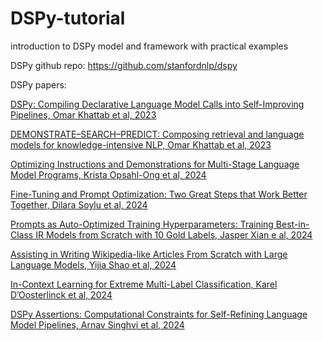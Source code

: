 # DSPy-tutorial
introduction to DSPy model and framework with practical examples


DSPy github repo: https://github.com/stanfordnlp/dspy

DSPy papers:

[DSPy: Compiling Declarative Language Model Calls into Self-Improving Pipelines, Omar Khattab et al, 2023](https://github.com/dimitarpg13/DSPy-tutorial/blob/main/docs/DSPy-Compiling_Declarative_Language_Model_Calls_into_Self-Improving_Pipelines_Khattab_2023.pdf)

[DEMONSTRATE–SEARCH–PREDICT: Composing retrieval and language models for knowledge-intensive NLP, Omar Khattab et al, 2023](https://github.com/dimitarpg13/DSPy-tutorial/blob/main/docs/Demonstrate-Search-Predict-Composing_retrieval_and_language_models_for_knowledge-intensive_NLP_Khattab_2023.pdf)

[Optimizing Instructions and Demonstrations for Multi-Stage Language Model Programs, Krista Opsahl-Ong et al, 2024](https://github.com/dimitarpg13/DSPy-tutorial/blob/main/docs/Optimizing_Instructions_and_Demonstrations_for_Multi-Stage_Language_Model_Programs_Ong_2024.pdf)

[Fine-Tuning and Prompt Optimization: Two Great Steps that Work Better Together, Dilara Soylu et al, 2024](https://github.com/dimitarpg13/DSPy-tutorial/blob/main/docs/Fine-Tuning_and_Prompt_Optimization-Two_Great_Steps_that_Work_Better_Together_Soylu_2024.pdf)

[Prompts as Auto-Optimized Training Hyperparameters: Training Best-in-Class IR Models from Scratch with 10 Gold Labels, Jasper Xian e al, 2024](https://github.com/dimitarpg13/DSPy-tutorial/blob/main/docs/Prompts_as_Auto-Optimized_Training_Hyperparameters-Training_Best-in-Class_IR_Models_from_Scratch_with_10_Gold_Labels_Xian_2024.pdf)

[Assisting in Writing Wikipedia-like Articles From Scratch with Large Language Models, Yijia Shao et al, 2024](https://github.com/dimitarpg13/DSPy-tutorial/blob/main/docs/Assisting_in_Writing_Wikipedia-like_Articles_From_Scratch_with_Large_Language_Models_Shao_2024.pdf)

[In-Context Learning for Extreme Multi-Label Classification, Karel D’Oosterlinck et al, 2024](https://github.com/dimitarpg13/DSPy-tutorial/blob/main/docs/In-Context_Learning_for_Extreme_Multi-Label_Classification_DOosterlinck_2024.pdf)

[DSPy Assertions: Computational Constraints for Self-Refining Language Model Pipelines, Arnav Singhvi  et al, 2024](https://github.com/dimitarpg13/DSPy-tutorial/blob/main/docs/DSPy_Assertions-Computational_Constraints_for_Self-Refining_Language_Model_Pipelines_Singhvi_2024.pdf)

